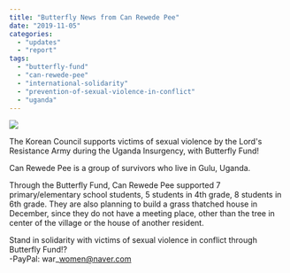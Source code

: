```yaml
---
title: "Butterfly News from Can Rewede Pee"
date: "2019-11-05"
categories: 
  - "updates"
  - "report"
tags: 
  - "butterfly-fund"
  - "can-rewede-pee"
  - "international-solidarity"
  - "prevention-of-sexual-violence-in-conflict"
  - "uganda"
---
```


![](https://womenandwar.net/kr/wp-content/uploads/2019/02/20190223_185922-1024x768.jpg)

The Korean Council supports victims of sexual violence by the Lord's Resistance Army during the Uganda Insurgency, with Butterfly Fund!

Can Rewede Pee is a group of survivors who live in Gulu, Uganda.

Through the Butterfly Fund, Can Rewede Pee supported 7 primary/elementary school students, 5 students in 4th grade, 8 students in 6th grade. They are also planning to build a grass thatched house in December, since they do not have a meeting place, other than the tree in center of the village or the house of another resident.

Stand in solidarity with victims of sexual violence in conflict through Butterfly Fund!?  
\-PayPal: war\_women@naver.com
